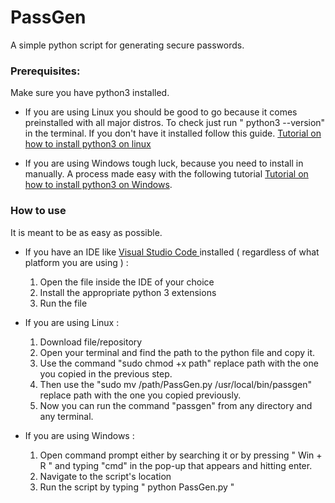 # PassGen
A simple python script for generating secure passwords. 

### Prerequisites:
Make sure you have python3 installed.

- If you are using Linux you should be good to go because it comes preinstalled with all major distros. To check just run " python3 --version" in the terminal. If you don't have it installed follow this guide. [Tutorial on how to install python3 on linux](https://www.geeksforgeeks.org/how-to-install-python-on-linux/)

- If you are using Windows tough luck, because you need to install in manually. A process made easy with the following tutorial [Tutorial on how to install python3 on Windows](https://www.geeksforgeeks.org/how-to-install-python-on-windows/).
### How to use
It is meant to be as easy as possible. 

- If you have an IDE like [Visual Studio Code ](https://code.visualstudio.com/) installed ( regardless of what platform you are using ) :
	1) Open the file inside the IDE of your choice
	2) Install the appropriate python 3 extensions 
	3) Run the file

- If you are using Linux :
    1) Download file/repository 
    2) Open your terminal and find the path to the python file and copy it.
    3) Use the command "sudo chmod +x path" replace path with the one you copied in the previous step.
    4) Then use the "sudo mv /path/PassGen.py /usr/local/bin/passgen" replace path with the one you copied previously.
    5) Now you can run the command "passgen" from any directory and any terminal.

- If you are using Windows :
	1) Open command prompt either by searching it or by pressing " Win + R " and typing "cmd" in the pop-up that appears and hitting enter.
	2) Navigate to the script's location 
	3) Run the script by typing " python PassGen.py "
